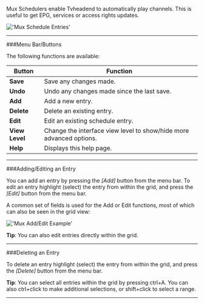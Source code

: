 Mux Schedulers enable Tvheadend to automatically play channels. This is 
useful to get EPG, services or access rights updates.

!['Mux Schedule Entries'](docresources/configdvbmuxsched.png)

---

###Menu Bar/Buttons

The following functions are available:

Button         | Function
---------------|---------
**Save**       | Save any changes made.
**Undo**       | Undo any changes made since the last save.
**Add**        | Add a new entry.
**Delete**     | Delete an existing entry.
**Edit**       | Edit an existing schedule entry.
**View Level** | Change the interface view level to show/hide more advanced options.
**Help**       | Displays this help page. 

---

###Adding/Editing an Entry

You can add an entry by pressing the *[Add]* button from the menu bar. 
To edit an entry highlight (select) the entry from within the grid, and press the 
*[Edit]* button from the menu bar.

A common set of fields is used for the Add or Edit functions, most of 
which can also be seen in the grid view:

!['Mux Add/Edit Example'](docresources/configdvbmuxsched1.png)

**Tip**: You can also edit entries directly within the grid.

---

###Deleting an Entry

To delete an entry highlight (select) the entry from within the grid, 
and press the *[Delete]* button from the menu bar.

**Tip**: You can select all entries within the grid by pressing ctrl+A. 
You can also ctrl+click to make additional selections, or shift+click to 
select a range. 

---
